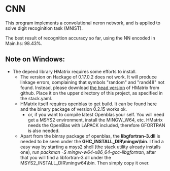 # CNN
This program implements a convolutional neron network, and is applied to solve digit recoginition task (MNIST).

The best result of recognition accuracy so far, using the NN encoded in Main.hs: 98.43%.

## Note on Windows:
+ The depend library HMatrix requires some efforts to install.
  + The version on Hackage of 0.17.0.2 does not work. It will produce linkage errors, complaining that symbols "random" and "rand48" not found. Instead, please download [the head version](https://github.com/albertoruiz/hmatrix) of HMatrix from github. Place it on the upper directory of this project, as specified in the stack.yaml.
  + HMatrix itself requires openblas to get build. It can be found [here](http://www.openblas.net/) and the binary package of version 0.2.15 works ok.
    + or, if you want to compile latest Openblas your self. You will need get a MSYS2 environment, install the MINGW_W64, etc. HMatrix needs the OpenBlas with LAPACK included, therefore GFORTRAN is also needed.
  + Apart from the binray package of openblas, the **libgfortran-3.dll** is needed to be seen under the **GHC_INSTALL_DIR\mingw\bin**. I find a easy way by starting a msys2 shell (the stack utility already installs one), run _packman -S mingw-w64-x86_64-gcc-libgfortran_, after that you will find a libfortran-3.dll under the MSYS2_INSTALL_DIR\mingw64\bin. Then simply copy it over.
